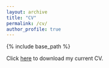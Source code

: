 ```yaml
---
layout: archive
title: "CV"
permalink: /cv/
author_profile: true
---
```


{% include base_path %}

Click [here](/files/Polly_Jeffrey_CV_March_2021.pdf) to download my current CV.
